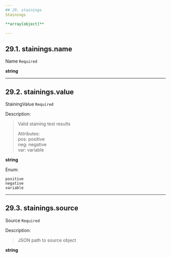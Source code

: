 ```yaml
---
## 29. stainings
Stainings  

**array[object]**

---
```

## 29.1. stainings.name
Name  `Required`

**string**

---
## 29.2. stainings.value
StainingValue  `Required`

Description:
> Valid staining test results  
>  
> Attributes:  
>     pos: positive  
>     neg: negative  
>     var: variable  

**string**

Enum:

	positive
	negative
	variable

---
## 29.3. stainings.source
Source  `Required`

Description:
> JSON path to source object  

**string**
